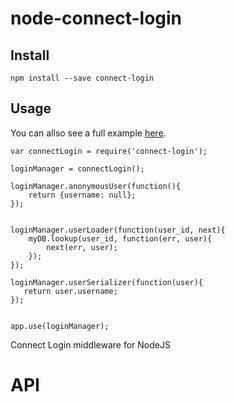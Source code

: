 # node-connect-login


## Install

```
npm install --save connect-login
```

## Usage

You can allso see a full example [here](https://github.com).
```
var connectLogin = require('connect-login');

loginManager = connectLogin();

loginManager.anonymousUser(function(){
	return {username: null};
});


loginManager.userLoader(function(user_id, next){
	myDB.lookup(user_id, function(err, user){
		next(err, user);
	});
});

loginManager.userSerializer(function(user){
   return user.username;
});


app.use(loginManager);

```

Connect Login middleware for NodeJS

# API

